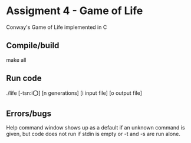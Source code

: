 # Assigment 4 - Game of Life

Conway's Game of Life implemented in C

## Compile/build

make all

## Run code

./life [-tsn:i:o:] [n generations] [i input file] [o output file]

## Errors/bugs

Help command window shows up as a default if an unknown command is given, but code does not run if stdin is empty or -t and -s are run alone.
